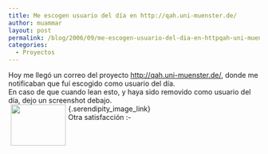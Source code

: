 ```yaml
---
title: Me escogen usuario del día en http://qah.uni-muenster.de/
author: muammar
layout: post
permalink: /blog/2006/09/me-escogen-usuario-del-dia-en-httpqah-uni-muenster-de/
categories:
  - Proyectos
---
```

Hoy me llegó un correo del proyecto http://qah.uni-muenster.de/, donde me notificaban que fuí escogido como usuario del día.  
En caso de que cuando lean esto, y haya sido removido como usuario del día, dejo un screenshot debajo.  
[<img width='110' height='83' style="float: left; border: 0px; padding-left: 5px; padding-right: 5px;" src="/uploads/qmct.serendipityThumb.png" alt="" />][1]{.serendipity_image_link}  
Otra satisfacción <img src="http://muammar.me/blog/wp-includes/images/smilies/simple-smile.png" alt=":-)" class="wp-smiley" style="height: 1em; max-height: 1em;" />

 [1]: /uploads/qmct.png